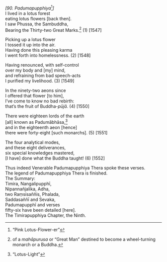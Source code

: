 *\[90. Padumapupphiya*[^1]*\]*  
I lived in a lotus forest  
eating lotus flowers \[back then\].  
I saw Phussa, the Sambuddha,  
Bearing the Thirty-two Great Marks.[^2] (1) \[1547\]

Picking up a lotus flower  
I tossed it up into the air.  
Having done this pleasing karma  
I went forth into homelessness. (2) \[1548\]

Having renounced, with self-control  
over my body and \[my\] mind,  
and refraining from bad speech-acts  
I purified my livelihood. (3) \[1549\]

In the ninety-two aeons since  
I offered that flower \[to him\],  
I’ve come to know no bad rebirth:  
that’s the fruit of Buddha-*pūjā*. (4) \[1550\]

There were eighteen lords of the earth  
\[all\] known as Padumābhāsa,[^3]  
and in the eighteenth aeon \[hence\]  
there were forty-eight \[such monarchs\]. (5) \[1551\]

The four analytical modes,  
and these eight deliverances,  
six special knowledges mastered,  
\[I have\] done what the Buddha taught! (6) \[1552\]

Thus indeed Venerable Padumapupphiya Thera spoke these verses.  
The legend of Padumapupphiya Thera is finished.  
The Summary:  
Timira, Nangalipupphī,  
Nipannañjalika, Adha,  
two Raṃsisaññis, Phalada,  
Saddasaññī and Sevaka,  
Padumapupphī and verses  
fifty-six have been detailed \[here\].  
The Timirapupphiya Chapter, the Ninth.  
[^1]: “Pink Lotus-Flower-er”  
[^2]: of a *mahāpurusa* or “Great Man” destined to become a
    wheel-turning monarch or a Buddha.  
[^3]: “Lotus-Light”

